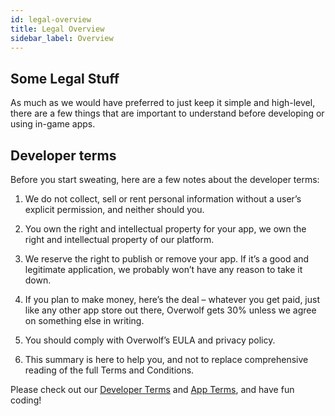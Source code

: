 ```yaml
---
id: legal-overview
title: Legal Overview
sidebar_label: Overview
---
```


## Some Legal Stuff

As much as we would have preferred to just keep it simple and high-level, there are a few things that are important to understand before developing or using in-game apps. 

## Developer terms

Before you start sweating, here are a few notes about the developer terms:

1. We do not collect, sell or rent personal information without a user’s explicit permission, and neither should you.

2. You own the right and intellectual property for your app, we own the right and intellectual property of our platform.

3. We reserve the right to publish or remove your app. If it’s a good and legitimate application, we probably won’t have any reason to take it down.

4. If you plan to make money, here’s the deal – whatever you get paid, just like any other app store out there, Overwolf gets 30% unless we agree on something else in writing.

5. You should comply with Overwolf’s EULA and privacy policy.

6. This summary is here to help you, and not to replace comprehensive reading of the full Terms and Conditions.


Please check out our [Developer Terms](legal-developers-terms) and [App Terms](legal-app-terms), and have fun coding!